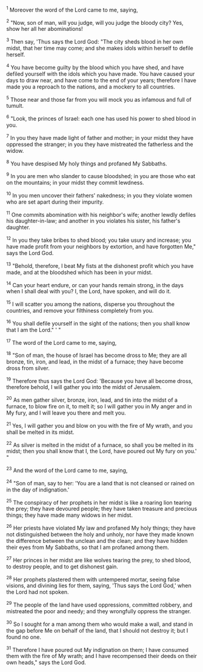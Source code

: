 <sup>1</sup> 
Moreover the word of the Lord came to me, saying, 

<sup>2</sup> 
"Now, son of man, will you judge, will you judge the bloody city? Yes, show her all her abominations! 

<sup>3</sup> 
Then say, 'Thus says the Lord God: "The city sheds blood in her own midst, that her time may come; and she makes idols within herself to defile herself. 

<sup>4</sup> 
You have become guilty by the blood which you have shed, and have defiled yourself with the idols which you have made. You have caused your days to draw near, and have come to the end of your years; therefore I have made you a reproach to the nations, and a mockery to all countries. 

<sup>5</sup> 
Those near and those far from you will mock you as infamous and full of tumult. 

<sup>6</sup> 
"Look, the princes of Israel: each one has used his power to shed blood in you. 

<sup>7</sup> 
In you they have made light of father and mother; in your midst they have oppressed the stranger; in you they have mistreated the fatherless and the widow. 

<sup>8</sup> 
You have despised My holy things and profaned My Sabbaths. 

<sup>9</sup> 
In you are men who slander to cause bloodshed; in you are those who eat on the mountains; in your midst they commit lewdness. 

<sup>10</sup> 
In you men uncover their fathers' nakedness; in you they violate women who are set apart during their impurity. 

<sup>11</sup> 
One commits abomination with his neighbor's wife; another lewdly defiles his daughter-in-law; and another in you violates his sister, his father's daughter. 

<sup>12</sup> 
In you they take bribes to shed blood; you take usury and increase; you have made profit from your neighbors by extortion, and have forgotten Me," says the Lord God. 

<sup>13</sup> 
"Behold, therefore, I beat My fists at the dishonest profit which you have made, and at the bloodshed which has been in your midst. 

<sup>14</sup> 
Can your heart endure, or can your hands remain strong, in the days when I shall deal with you? I, the Lord, have spoken, and will do it. 

<sup>15</sup> 
I will scatter you among the nations, disperse you throughout the countries, and remove your filthiness completely from you. 

<sup>16</sup> 
You shall defile yourself in the sight of the nations; then you shall know that I am the Lord." ' " 

<sup>17</sup> 
The word of the Lord came to me, saying, 

<sup>18</sup> 
"Son of man, the house of Israel has become dross to Me; they are all bronze, tin, iron, and lead, in the midst of a furnace; they have become dross from silver. 

<sup>19</sup> 
Therefore thus says the Lord God: 'Because you have all become dross, therefore behold, I will gather you into the midst of Jerusalem. 

<sup>20</sup> 
As men gather silver, bronze, iron, lead, and tin into the midst of a furnace, to blow fire on it, to melt it; so I will gather you in My anger and in My fury, and I will leave you there and melt you. 

<sup>21</sup> 
Yes, I will gather you and blow on you with the fire of My wrath, and you shall be melted in its midst. 

<sup>22</sup> 
As silver is melted in the midst of a furnace, so shall you be melted in its midst; then you shall know that I, the Lord, have poured out My fury on you.' " 

<sup>23</sup> 
And the word of the Lord came to me, saying, 

<sup>24</sup> 
"Son of man, say to her: 'You are a land that is not cleansed or rained on in the day of indignation.' 

<sup>25</sup> 
The conspiracy of her prophets in her midst is like a roaring lion tearing the prey; they have devoured people; they have taken treasure and precious things; they have made many widows in her midst. 

<sup>26</sup> 
Her priests have violated My law and profaned My holy things; they have not distinguished between the holy and unholy, nor have they made known the difference between the unclean and the clean; and they have hidden their eyes from My Sabbaths, so that I am profaned among them. 

<sup>27</sup> 
Her princes in her midst are like wolves tearing the prey, to shed blood, to destroy people, and to get dishonest gain. 

<sup>28</sup> 
Her prophets plastered them with untempered mortar, seeing false visions, and divining lies for them, saying, 'Thus says the Lord God,' when the Lord had not spoken. 

<sup>29</sup> 
The people of the land have used oppressions, committed robbery, and mistreated the poor and needy; and they wrongfully oppress the stranger. 

<sup>30</sup> 
So I sought for a man among them who would make a wall, and stand in the gap before Me on behalf of the land, that I should not destroy it; but I found no one. 

<sup>31</sup> 
Therefore I have poured out My indignation on them; I have consumed them with the fire of My wrath; and I have recompensed their deeds on their own heads," says the Lord God.